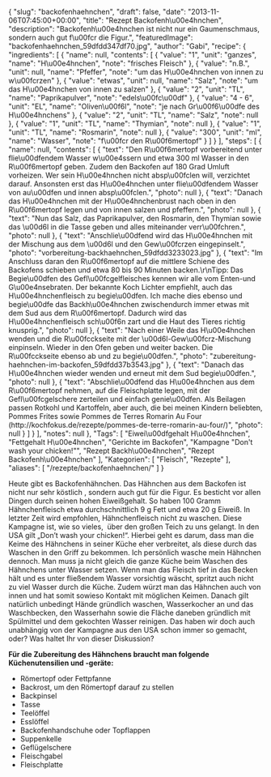 {
    "slug": "backofenhaehnchen",
    "draft": false,
    "date": "2013-11-06T07:45:00+00:00",
    "title": "Rezept Backofenh\u00e4hnchen",
    "description": "Backofenh\u00e4hnchen ist nicht nur ein Gaumenschmaus, sondern auch gut f\u00fcr die Figur.",
    "featuredImage": "backofenhaehnchen_59dfdd347df70.jpg",
    "author": "Gabi",
    "recipe": {
        "ingredients": [
            {
                "name": null,
                "contents": [
                    {
                        "value": "1",
                        "unit": "ganzes",
                        "name": "H\u00e4hnchen",
                        "note": "frisches Fleisch"
                    },
                    {
                        "value": "n.B.",
                        "unit": null,
                        "name": "Pfeffer",
                        "note": "um das H\u00e4hnchen von innen zu w\u00fcrzen"
                    },
                    {
                        "value": "etwas",
                        "unit": null,
                        "name": "Salz",
                        "note": "um das H\u00e4hnchen von innen zu salzen"
                    },
                    {
                        "value": "2",
                        "unit": "TL",
                        "name": "Paprikapulver",
                        "note": "edels\u00fc\u00df"
                    },
                    {
                        "value": "4 - 6",
                        "unit": "EL",
                        "name": "Oliven\u00f6l",
                        "note": "je nach Gr\u00f6\u00dfe des H\u00e4hnchens"
                    },
                    {
                        "value": "2",
                        "unit": "TL",
                        "name": "Salz",
                        "note": null
                    },
                    {
                        "value": "1",
                        "unit": "TL",
                        "name": "Thymian",
                        "note": null
                    },
                    {
                        "value": "1",
                        "unit": "TL",
                        "name": "Rosmarin",
                        "note": null
                    },
                    {
                        "value": "300",
                        "unit": "ml",
                        "name": "Wasser",
                        "note": "f\u00fcr den R\u00f6mertopf"
                    }
                ]
            }
        ],
        "steps": [
            {
                "name": null,
                "contents": [
                    {
                        "text": "Den R\u00f6mertopf vorbereitend unter flie\u00dfendem Wasser w\u00e4ssern und etwa 300 ml Wasser in den R\u00f6mertopf geben.  Zudem den Backofen auf 180 Grad Umluft vorheizen. Wer sein H\u00e4hnchen nicht absp\u00fclen will, verzichtet darauf. Ansonsten erst das H\u00e4hnchen unter flie\u00dfendem Wasser von au\u00dfen und innen absp\u00fclen.",
                        "photo": null
                    },
                    {
                        "text": "Danach das H\u00e4hnchen mit der H\u00e4hnchenbrust nach oben in den R\u00f6mertopf legen und von innen salzen und pfeffern.",
                        "photo": null
                    },
                    {
                        "text": "Nun das Salz, das Paprikapulver, den Rosmarin, den Thymian sowie das \u00d6l in die Tasse geben und alles miteinander verr\u00fchren.",
                        "photo": null
                    },
                    {
                        "text": "Anschlie\u00dfend wird das H\u00e4hnchen mit der Mischung aus dem \u00d6l und den Gew\u00fcrzen eingepinselt.",
                        "photo": "vorbereitung-backhaehnchen_59dfdd3233023.jpg"
                    },
                    {
                        "text": "Im Anschluss daran den R\u00f6mertopf auf die mittlere Schiene des Backofens schieben und etwa 80 bis 90 Minuten backen.\r\nTipp: Das Begie\u00dfen des Gefl\u00fcgelfleisches kennen wir alle vom Enten-und G\u00e4nsebraten. Der bekannte Koch  Lichter empfiehlt, auch das H\u00e4hnchenfleisch zu begie\u00dfen. Ich mache dies ebenso und begie\u00dfe das Backh\u00e4hnchen zwischendurch immer etwas mit dem Sud aus dem R\u00f6mertopf. Dadurch wird das H\u00e4hnchenfleisch sch\u00f6n zart und die Haut des Tieres richtig knusprig.",
                        "photo": null
                    },
                    {
                        "text": "Nach einer Weile das H\u00e4hnchen wenden und die R\u00fcckseite mit der \u00d6l-Gew\u00fcrz-Mischung einpinseln. Wieder in den Ofen geben und weiter backen. Die R\u00fcckseite ebenso ab und zu begie\u00dfen.",
                        "photo": "zubereitung-haehnchen-im-backofen_59dfdd37b3543.jpg"
                    },
                    {
                        "text": "Danach das H\u00e4hnchen wieder wenden und  erneut mit dem Sud begie\u00dfen.",
                        "photo": null
                    },
                    {
                        "text": "Abschlie\u00dfend das H\u00e4hnchen aus dem R\u00f6mertopf nehmen, auf die Fleischplatte legen, mit der Gefl\u00fcgelschere zerteilen und einfach genie\u00dfen. Als Beilagen passen Rotkohl und Kartoffeln, aber auch, die bei meinen Kindern beliebten, Pommes Frites sowie Pommes de Terres Romarin Au Four (http:\/\/kochfokus.de\/rezepte\/pommes-de-terre-romarin-au-four\/)",
                        "photo": null
                    }
                ]
            }
        ],
        "notes": null
    },
    "Tags": [
        "Eiwei\u00dfgehalt H\u00e4hnchen",
        "Fettgehalt H\u00e4hnchen",
        "Gerichte im Backofen",
        "Kampagne \"Don't wash your chicken!\"",
        "Rezept Backh\u00e4hnchen",
        "Rezept Backofenh\u00e4hnchen"
    ],
    "Kategorien": [
        "Fleisch",
        "Rezepte"
    ],
    "aliases": [
        "\/rezepte\/backofenhaehnchen\/"
    ]
}

Heute gibt es Backofenhähnchen. Das Hähnchen aus dem Backofen ist nicht nur sehr köstlich , sondern auch gut für die Figur. Es besticht vor allen Dingen durch seinen hohen Eiweißgehalt. So haben 100 Gramm Hähnchenfleisch etwa durchschnittlich 9 g Fett und etwa 20 g Eiweiß. In letzter Zeit wird empfohlen, Hähnchenfleisch nicht zu waschen. Diese Kampagne ist, wie so vieles,  über den großen Teich zu uns gelangt. In den USA gilt &#8222;Don&#8217;t wash your chicken!&#8220;. Hierbei geht es darum, dass man die Keime des Hähnchens in seiner Küche eher verbreitet, als diese durch das Waschen in den Griff zu bekommen. Ich persönlich wasche mein Hähnchen dennoch. Man muss ja nicht gleich die ganze Küche beim Waschen des Hähnchens unter Wasser setzen. Wenn man das Fleisch tief in das Becken hält und es unter fließendem Wasser vorsichtig wäscht, spritzt auch nicht zu viel Wasser durch die Küche. Zudem würzt man das Hähnchen auch von innen und hat somit sowieso Kontakt mit möglichen Keimen. Danach gilt natürlich unbedingt Hände gründlich waschen, Wasserkocher an und das Waschbecken, den Wasserhahn sowie die Fläche daneben gründlich mit Spülmittel und dem gekochten Wasser reinigen. Das haben wir doch auch unabhängig von der Kampagne aus den USA schon immer so gemacht, oder? Was haltet Ihr von dieser Diskussion?

**Für die Zubereitung des Hähnchens braucht man folgende Küchenutensilien und -geräte:**

 * Römertopf oder Fettpfanne
 * Backrost, um den Römertopf darauf zu stellen
 * Backpinsel
 * Tasse
 * Teelöffel
 * Esslöffel
 * Backofenhandschuhe oder Topflappen
 * Suppenkelle
 * Geflügelschere
 * Fleischgabel
 * Fleischplatte